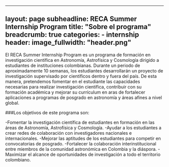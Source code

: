 
---
layout: page
subheadline: RECA Summer Internship Program
title:  "Sobre el programa"
breadcrumb: true
categories:
    - internship
header:
   image_fullwidth: "header.png"
---
El RECA Summer Internship Program es un programa de formación en investigación científica en Astronomía, Astrofísica y Cosmología dirigido a estudiantes de instituciones
colombianas. Durante un periodo de aproximadamente 10 semanas, los estudiantes desarrollarán un proyecto de investigación supervisado por científicos dentro y fuera del 
país. De esta manera, pretendemos fomentar en el estudiante las capacidades necesarias para realizar investigación científica, contribuir con su formación académica y 
mejorar su currículum en aras de fortalecer aplicaciones a programas de posgrado en astronomía y áreas afines a nivel global.

###Los objetivos de este programa son:

-Fomentar la investigación científica de estudiantes en formación en las áreas de Astronomía, Astrofísica y Cosmología.
-Ayudar a los estudiantes a crear redes de colaboración con investigadores nacionales e internacionales.
-Mejorar las aptitudes de los estudiantes para competir en convocatorias de posgrado.
-Fortalecer la colaboración interinstitucional entre miembros de la comunidad astronómica en Colombia y la diáspora.
-Maximizar el alcance de oportunidades de investigación a todo el territorio colombiano.
